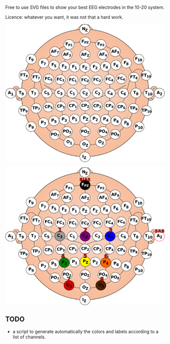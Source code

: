 
Free to use SVG files to show your best EEG electrodes in the 10-20 system.

Licence: whatever you want, it was not that a hard work.

![The 10-20 system, used as a standard to place EEG electrodes.](./channels_vanilla.png)

![An example of montage for a P300 speller.](./channels_P300.png)

## TODO

- a script to generate automatically the colors and labels according to a list of channels.

